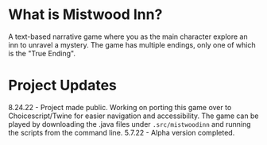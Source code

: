 # What is Mistwood Inn?
A text-based narrative game where you as the main character explore an inn to unravel a mystery. 
The game has multiple endings, only one of which is the "True Ending".

# Project Updates
8.24.22 - Project made public. Working on porting this game over to Choicescript/Twine for easier navigation and accessibility. The game can be played by downloading the .java files under `.src/mistwoodinn` and running the scripts from the command line.
5.7.22 - Alpha version completed.

